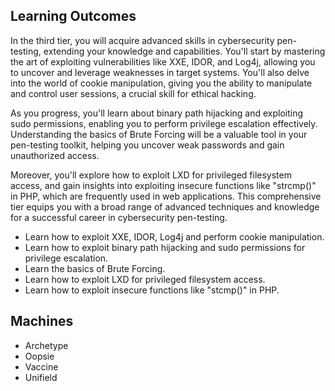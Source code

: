 ## Learning Outcomes

In the third tier, you will acquire advanced skills in cybersecurity pen-testing, extending your knowledge and capabilities. You'll start by mastering the art of exploiting vulnerabilities like XXE, IDOR, and Log4j, allowing you to uncover and leverage weaknesses in target systems. You'll also delve into the world of cookie manipulation, giving you the ability to manipulate and control user sessions, a crucial skill for ethical hacking.

As you progress, you'll learn about binary path hijacking and exploiting sudo permissions, enabling you to perform privilege escalation effectively. Understanding the basics of Brute Forcing will be a valuable tool in your pen-testing toolkit, helping you uncover weak passwords and gain unauthorized access.

Moreover, you'll explore how to exploit LXD for privileged filesystem access, and gain insights into exploiting insecure functions like "strcmp()" in PHP, which are frequently used in web applications. This comprehensive tier equips you with a broad range of advanced techniques and knowledge for a successful career in cybersecurity pen-testing.

- Learn how to exploit XXE, IDOR, Log4j and perform cookie manipulation.
- Learn how to exploit binary path hijacking and sudo permissions for privilege escalation.
- Learn the basics of Brute Forcing.
- Learn how to exploit LXD for privileged filesystem access.
- Learn how to exploit insecure functions like "stcmp()" in PHP.

## Machines
- Archetype
- Oopsie
- Vaccine
- Unifield
